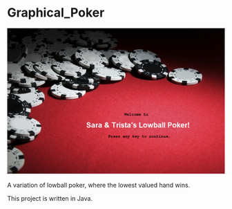 # Graphical_Poker

![Lowball Poker](poker_cover.png)

A variation of lowball poker, where the lowest valued hand wins.

This project is written in Java.
